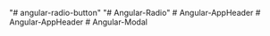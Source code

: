 "# angular-radio-button" 
"# Angular-Radio" 
#   A n g u l a r - A p p H e a d e r  
 #   A n g u l a r - A p p H e a d e r  
 #   A n g u l a r - M o d a l  
 